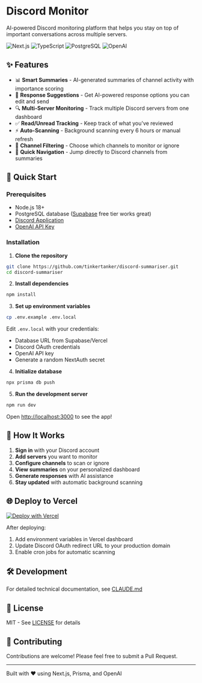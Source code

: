 # Discord Monitor

AI-powered Discord monitoring platform that helps you stay on top of important conversations across multiple servers.

![Next.js](https://img.shields.io/badge/Next.js-14-black)
![TypeScript](https://img.shields.io/badge/TypeScript-5.0-blue)
![PostgreSQL](https://img.shields.io/badge/PostgreSQL-15-336791)
![OpenAI](https://img.shields.io/badge/OpenAI-GPT--3.5-412991)

## ✨ Features

- 📊 **Smart Summaries** - AI-generated summaries of channel activity with importance scoring
- 💬 **Response Suggestions** - Get AI-powered response options you can edit and send
- 🔍 **Multi-Server Monitoring** - Track multiple Discord servers from one dashboard
- ✅ **Read/Unread Tracking** - Keep track of what you've reviewed
- ⚡ **Auto-Scanning** - Background scanning every 6 hours or manual refresh
- 🎯 **Channel Filtering** - Choose which channels to monitor or ignore
- 🔗 **Quick Navigation** - Jump directly to Discord channels from summaries

## 🚀 Quick Start

### Prerequisites

- Node.js 18+
- PostgreSQL database ([Supabase](https://supabase.com) free tier works great)
- [Discord Application](https://discord.com/developers/applications)
- [OpenAI API Key](https://platform.openai.com/api-keys)

### Installation

1. **Clone the repository**
```bash
git clone https://github.com/tinkertanker/discord-summariser.git
cd discord-summariser
```

2. **Install dependencies**
```bash
npm install
```

3. **Set up environment variables**
```bash
cp .env.example .env.local
```

Edit `.env.local` with your credentials:
- Database URL from Supabase/Vercel
- Discord OAuth credentials
- OpenAI API key
- Generate a random NextAuth secret

4. **Initialize database**
```bash
npx prisma db push
```

5. **Run the development server**
```bash
npm run dev
```

Open [http://localhost:3000](http://localhost:3000) to see the app!

## 📖 How It Works

1. **Sign in** with your Discord account
2. **Add servers** you want to monitor
3. **Configure channels** to scan or ignore
4. **View summaries** on your personalized dashboard
5. **Generate responses** with AI assistance
6. **Stay updated** with automatic background scanning

## 🌐 Deploy to Vercel

[![Deploy with Vercel](https://vercel.com/button)](https://vercel.com/new/clone?repository-url=https://github.com/tinkertanker/discord-summariser)

After deploying:
1. Add environment variables in Vercel dashboard
2. Update Discord OAuth redirect URL to your production domain
3. Enable cron jobs for automatic scanning

## 🛠️ Development

For detailed technical documentation, see [CLAUDE.md](./CLAUDE.md)

## 📝 License

MIT - See [LICENSE](./LICENSE) for details

## 🤝 Contributing

Contributions are welcome! Please feel free to submit a Pull Request.

---

Built with ❤️ using Next.js, Prisma, and OpenAI